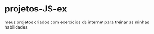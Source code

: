 # projetos-JS-ex
 meus projetos criados com exercícios da internet para treinar as minhas habilidades
